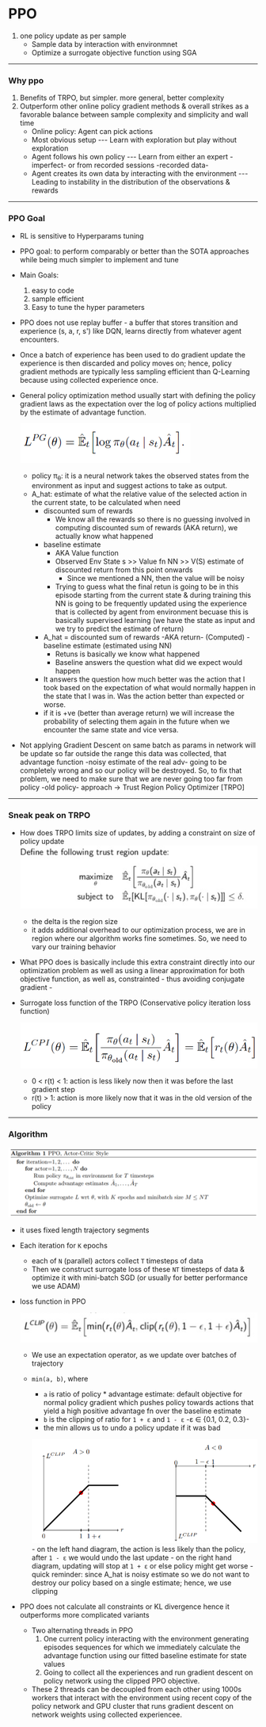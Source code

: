 # PPO

1. one policy update as per sample
    - Sample data by interaction with environmnet
    - Optimize a surrogate objective function using SGA

---

### Why ppo
1. Benefits of TRPO, but simpler. more general, better complexity
2. Outperform other online policy gradient methods & overall strikes as a favorable balance between sample complexity and simplicity and wall time
    - Online policy: Agent can pick actions
    - Most obvious setup --- Learn with exploration but play without exploration
    - Agent follows his own policy --- Learn from either an expert -imperfect- or from recorded sessions -recorded data-
    - Agent creates its own data by interacting with the environment --- Leading to instability in the distribution of the observations & rewards

---

### PPO Goal
- RL is sensitive to Hyperparams tuning
- PPO goal: to perform comparably or better than the SOTA approaches while being much simpler to implement and tune
- Main Goals: 
    1. easy to code
    2. sample efficient
    3. Easy to tune the hyper parameters

- PPO does not use replay buffer - a buffer that stores transition and experience (s, a, r, s') like DQN, learns directly from whatever agent encounters.
- Once a batch of experience has been used to do gradient update the experience is then discarded and policy moves on; hence, policy gradient methods are typically less sampling efficient than Q-Learning because using collected experience once.
- General policy optimization method usually start with defining the policy gradient laws as the expectation over the log of policy actions multiplied by the estimate of advantage function.

    ![Policy gradient law](image/policy-gradient-law.png)

    - policy π<sub>θ</sub>: it is a neural network takes the observed states from the environment as input and suggest actions to take as output.
    - A_hat: estimate of what the relative value of the selected action in the current state, to be calculated when need
        - discounted sum of rewards
            - We know all the rewards so there is no guessing involved in computing discounted sum of rewards (AKA return), we actually know what happened  
        - baseline estimate
            -  AKA Value function
            -  Observed Env State s >> Value fn NN >> V(S) estimate of discounted return from this point onwards
                - Since we mentioned a NN, then the value will be noisy
            -  Trying to guess what the final retun is going to be in this episode starting from the current state & during training this NN is going to be frequently updated using the experience that is collected by agent from environment becuase this is basically supervised learning (we have the state as input and we try to predict the estimate of return)
        -  A_hat = discounted sum of rewards -AKA return- (Computed) - baseline estimate (estimated using NN)
            - Retuns is basically we know what happened
            - Baseline answers the question what did we expect would happen
        - It answers the question how much better was the action that I took based on the expectation of what would normally happen in the state that I was in. Was the action better than expected or worse.
        - if it is +ve (better than average return) we will increase the probability of selecting them again in the future when we encounter the same state and vice versa.
- Not applying Gradient Descent on same batch as params in network will be update so far outside the range this data was collected, that advantage function -noisy estimate of the real adv- going to be completely wrong and so our policy will be destroyed. So, to fix that problem, we need to make sure that we are never going too far from policy -old policy- approach -> Trust Region Policy Optimizer [TRPO]

---

### Sneak peak on TRPO

- How does TRPO limits size of updates, by adding a constraint on size of policy update
    ![TRPO constrainted version](image/trpo.png)
    - the delta is the region size
    - it adds additional overhead to our optimization process, we are in region where our algorithm works fine sometimes. So, we need to vary our training behavior
- What PPO does is basically include this extra constraint directly into our optimization problem as well as using a linear approximation for both objective function, as well as, constrainted - thus avoiding conjugate gradient -
- Surrogate loss function of the TRPO (Conservative policy iteration loss function)

    ![Conservative policy iteration loss function](image/Conservative_policy_Iteration.png)
    - 0 < r(t) < 1: action is less likely now then it was before the last gradient step
    - r(t) > 1: action is more likely now that it was in the old version of the policy



---

### Algorithm

![The PPO based on ACTOR CRITIC](image/ppo-actor-critic-style.png)

- it uses fixed length trajectory segments
- Each iteration for `K` epochs
    - each of `N` (parallel) actors collect `T` timesteps of data
    - Then we construct surrogate loss of these `NT` timesteps of data & optimize it with mini-batch SGD (or usually for better performance we use ADAM)
- loss function in PPO 

    ![loss function in ppo](image/clipping-ppo.png)
    - We use an expectation operator, as we update over batches of trajectory
    - `min(a, b)`, where
        - `a` is ratio of policy * advantage estimate: default objective for normal policy gradient which pushes policy towards actions that yield a high positive advantage fn over the baseline estimate 
        - `b` is the clipping of ratio for `1 + ε` and `1 - ε` -ε ∈ {0.1, 0.2, 0.3}-
        - the min allows us to undo a policy update if it was bad
        
        ![PPO clipping theorem visuallized](image/ppo-policy-update.png)
            - on the left hand diagram, the action is less likely than the policy, after `1 - ε` we would undo the last update
            - on the right hand diagram, updating will stop at  `1 + ε` or else policy might get worse
            - quick reminder: since A_hat is noisy estimate so we do not want to destroy our policy based on a single estimate; hence, we use clipping
- PPO does not calculate all constraints or KL divergence hence it outperforms more complicated variants
   - Two alternating threads in PPO
       1. One current policy interacting with the environment generating episodes sequences for which we immediately calculate the advantage function using our fitted baseline estimate for state values
       2. Going to collect all the experiences and run gradient descent on policy network using the clipped PPO objective.
    - These 2 threads can be decoupled from each other using 1000s workers <remote> that interact with the environment using recent copy of the policy network and GPU cluster that runs gradient descent on network weights using collected experiencee.
